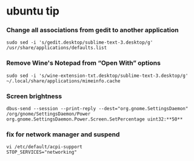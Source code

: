 ubuntu tip
==========

### Change all associations from gedit to another application ###
```
sudo sed -i 's/gedit.desktop/sublime-text-3.desktop/g' /usr/share/applications/defaults.list
```

### Remove Wine's Notepad from “Open With” options ###
```
sudo sed -i 's/wine-extension-txt.desktop/sublime-text-3.desktop/g' ~/.local/share/applications/mimeinfo.cache
```

### Screen brightness
```
dbus-send --session --print-reply --dest="org.gnome.SettingsDaemon" /org/gnome/SettingsDaemon/Power org.gnome.SettingsDaemon.Power.Screen.SetPercentage uint32:**50**
```

### fix for network manager and suspend
```
vi /etc/default/acpi-support
STOP_SERVICES="networking"
```
